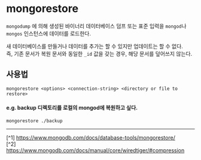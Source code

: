 # mongorestore
`mongodump` 에 의해 생성된 바이너리 데이터베이스 덤프 또는 표준 입력을 `mongod`나 `mongos` 인스턴스에 데이터를 로드한다.

새 데이터베이스를 만들거나 데이터를 추가는 할 수 있지만 업데이트는 할 수 없다.<br>
즉, 기존 문서가 복원 문서와 동일한 `_id` 값을 갖는 경우, 해당 문서를 덮어쓰지 않는다.

## 사용법
```shell
mongorestore <options> <connection-string> <directory or file to restore>
```

#### e.g. backup 디렉토리를 로컬의 mongod에 복원하고 싶다.
```shell
mongorestore ./backup
```

---

[^1] https://www.mongodb.com/docs/database-tools/mongorestore/<br>
[^2] https://www.mongodb.com/docs/manual/core/wiredtiger/#compression
